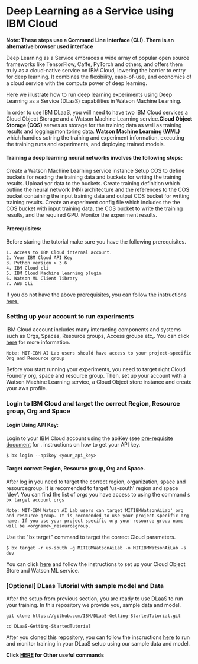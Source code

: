 # Deep Learning as a Service using IBM Cloud

**Note: These steps use a Command Line Interface (CLI). There is an alternative browser used interface** 

Deep Learning as a Service embraces a wide array of popular open source frameworks like TensorFlow, Caffe, PyTorch and others, and offers them truly as a cloud-native service on IBM Cloud, lowering the barrier to entry for deep learning. It combines the flexibility, ease-of-use, and economics of a cloud service with the compute power of deep learning. 

Here we illustrate how to run deep learning experiments using Deep Learning as a Service (DLaaS) capabilities in Watson Machine Learning.

In order to use IBM DLaaS, you will need to have two IBM Cloud services a Cloud Object Storage and a Watson Machine Learning service.**Cloud Object Storage (COS)** serves as storage for the training data as well as training results and logging/monitoring data. **Watson Machine Learning (WML)** which handles sotring the training and experiment information, executing the training runs and experiments, and deploying trained models.

#### Training a deep learning neural networks involves the following steps:

Create a Watson Machine Learning service instance
Setup COS to define buckets for reading the training data and buckets for writing the training results. Upload yor data to the buckets.
Create training definition which outline the neural network (NN) architecture and the references to the COS bucket containing the input training data and output COS bucket for writing training results.
Create an experiment config file which includes the the COS bucket with input training data, the COS bucket to write the training results, and the required GPU.
Monitor the experiment results.

#### Prerequisites:
Before staring the tutorial make sure you have the following prerequisites.

    1. Access to IBM Cloud internal account.
    2. Your IBM Cloud API Key
    3. Python version > 3.6 
    4. IBM Cloud cli 
    5. IBM Cloud Machine learning plugin
    6. Watson ML Client library
    7. AWS Cli

If you do not have the above prerequisites, you can follow the instructions [here.](https://github.com/nfairoza/DLaaS-Getting-StartedTutorial/blob/master/pre-req.md)

### Setting up your account to run experiments

IBM Cloud account includes many interacting components and systems such as Orgs, Spaces, Resource groups, Access groups etc,.
You can click [here](https://console.bluemix.net/docs/account/account_overview.html#overview) for more information. 

`Note: MIT-IBM AI Lab users should have access to your project-specific Org and Resource group`

Before you start running your experiments, you need to target right Cloud Foundry org, space and resource group. Then, set up your account with a Watson Machine Learning service, a Cloud Object store instance and create your aws profile.


### Login to IBM Cloud and target the correct Region, Resource group, Org and Space 

#### Login Using API Key:   
Login to your IBM Cloud account using the apiKey (see [pre-requisite document](https://github.com/nfairoza/DLaaS-Getting-StartedTutorial/blob/master/pre-req.md) for . instructions on how to get your API key.

```
$ bx login --apikey <your_api_key>
```

#### Target correct Region, Resource group, Org and Space.
After log in you need to target the correct region, organization, space and resourcegroup.
It is recomended to target 'us-south' region and space 'dev'.
You can find the list of orgs you have access to using the command `$ bx target account orgs`

`Note: MIT-IBM Watson AI Lab users can target'MITIBMWatsonAiLab' org and resource group. It is recomended to use your project-specific org name. If you use your project specific org your resource group name will be <orgname>_resourcegroup.`

Use the "bx target" command to target the correct Cloud parameters.
```
$ bx target -r us-south -g MITIBMWatsonAiLab -o MITIBMWatsonAiLab -s dev
```
You can click [here](https://github.com/nfairoza/DLaaS-Getting-StartedTutorial/master/onetimesetup.md) and follow the instructions to set up your Cloud Object Store and Watson ML service.

 
 ### [Optional] DLaas Tutorial with sample model and Data
 
 After the setup from previous section, you are ready to use DLaaS to run your training.
 In this repository we provide you, sample data and model. 
```
git clone https://github.com/IBM/DLaaS-Getting-StartedTutorial.git

cd DLaaS-Getting-StartedTutorial
```
After you cloned this repository, you can follow the inscructions [here](https://github.com/nfairoza/DLaaS-Getting-StartedTutorial/blob/master/onetimesetup.md) to run and monitor training in your DLaaS setup using our sample data and model.


 **Click [HERE](https://github.com/mypublicorg/pytorch-cifar10-in-ibm-cloud/blob/master/usefulcommands.md)  for Other useful commands**
